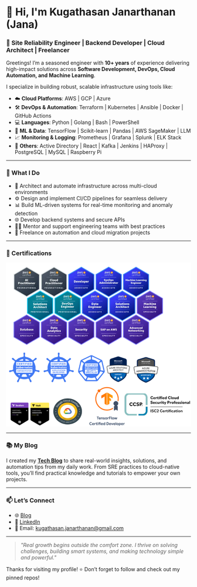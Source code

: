 # 👋 Hi, I'm Kugathasan Janarthanan (Jana)

### 🚀 Site Reliability Engineer | Backend Developer | Cloud Architect | Freelancer

Greetings! I’m a seasoned engineer with **10+ years** of experience delivering high-impact solutions across **Software Development, DevOps, Cloud Automation, and Machine Learning**.

I specialize in building robust, scalable infrastructure using tools like:

- ☁️ **Cloud Platforms**: AWS | GCP | Azure  
- 🛠️ **DevOps & Automation**: Terraform | Kubernetes | Ansible | Docker | GitHub Actions  
- 💻 **Languages**: Python | Golang | Bash | PowerShell  
- 🧠 **ML & Data**: TensorFlow | Scikit-learn | Pandas | AWS SageMaker | LLM 
- 📈 **Monitoring & Logging**: Prometheus | Grafana | Splunk | ELK Stack  
- 🔌 **Others**: Active Directory | React | Kafka | Jenkins | HAProxy | PostgreSQL | MySQL | Raspberry Pi

---

### 🔧 What I Do

- 🧱 Architect and automate infrastructure across multi-cloud environments  
- ⚙️ Design and implement CI/CD pipelines for seamless delivery  
- 📊 Build ML-driven systems for real-time monitoring and anomaly detection  
- 🌐 Develop backend systems and secure APIs  
- 🧑‍🏫 Mentor and support engineering teams with best practices  
- 🤝 Freelance on automation and cloud migration projects

---

### 📜 Certifications

![Certs](certs_2025.png)

---

### 📚 My Blog

I created my [**Tech Blog**](https://scripting4ever.wordpress.com/) to share real-world insights, solutions, and automation tips from my daily work. From SRE practices to cloud-native tools, you’ll find practical knowledge and tutorials to empower your own projects.

---

### 📫 Let’s Connect

- 🌐 [Blog](https://scripting4ever.wordpress.com/)  
- 💼 [LinkedIn](https://www.linkedin.com/in/janarthanan-kugathasan)   
- 📧 Email: kugathasan.janarthanan@gmail.com

---

> _"Real growth begins outside the comfort zone. I thrive on solving challenges, building smart systems, and making technology simple and powerful."_  

Thanks for visiting my profile! ⭐️ Don’t forget to follow and check out my pinned repos!




